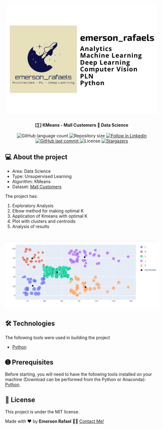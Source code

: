 
<h1 align="center">
    <img alt="KMeans - Mall Customers" title="#OCRRG" src="./assets/banner.png" />
</h1>

<h4 align="center"> 
	[∑] KMeans - Mall Customers 🚀 Data Science
</h4>

<p align="center">
  <img alt="GitHub language count" src="https://img.shields.io/github/languages/count/emersonrafaels/kmeans_mall_customers?color=%2304D361">

  <img alt="Repository size" src="https://img.shields.io/github/repo-size/emersonrafaels/kmeans_mall_customers">

  	
  <a href="https://www.linkedin.com/in/emerson-rafael/">
    <img alt="Follow in Linkedin" src="https://img.shields.io/badge/LinkedIn-0077B5?style=for-the-badge&logo=linkedin&logoColor=white">
  </a>
	
  
  <a href="https://github.com/emersonrafaels/ocr_rg/commits/main">
    <img alt="GitHub last commit" src="https://img.shields.io/github/last-commit/emersonrafaels/kmeans_mall_customers">
  </a>

  <img alt="License" src="https://img.shields.io/badge/license-MIT-brightgreen">
   <a href="https://github.com/emersonrafaels/ocr_rg/stargazers">
    <img alt="Stargazers" src="https://img.shields.io/github/stars/emersonrafaels/kmeans_mall_customers?style=social">
  </a>
</p>


## 💻 About the project

 - Area: Data Science
 - Type: Unsupervised Learning
 - Algorithm: KMeans
 - Dataset: [Mall Customers](https://www.kaggle.com/datasets/shwetabh123/mall-customers)

The project has:

1. Exploratory Analysis
2. Elbow method for making optimal K
3. Application of Kmeans with optimal K
4. Plot with clusters and centroids
5. Analysis of results

<h1 align="center">
    <img src="./assets/Case_Mall_Customer_Resultado_Clusters_Centroids.PNG" />
</h1>


## 🛠  Technologies

The following tools were used in building the project

- [Python]

## ➊ Prerequisites

Before starting, you will need to have the following tools installed on your machine (Download can be performed from the Python or Anaconda):
[Python](https://www.anaconda.com/products/individual).

## 📝 License

This project is under the MIT license.

Made with ❤️ by **Emerson Rafael** 👋🏽 [Contact Me!](https://www.linkedin.com/in/emerson-rafael/)

[Python]: https://www.python.org/downloads/